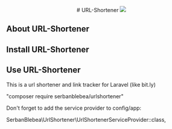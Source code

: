 
<p align="center">
# URL-Shortener
<a href="https://laravel.com" target="_blank"><img src="https://laravel.com/assets/img/components/logo-laravel.svg"></a>
</p>

## About URL-Shortener


## Install URL-Shortener


## Use URL-Shortener
This is a url shortener and link tracker for Laravel (like bit.ly)

"composer require serbanblebea/urlshortener"

Don't forget to add the service provider to config/app: 

SerbanBlebea\UrlShortener\UrlShortenerServiceProvider::class,
